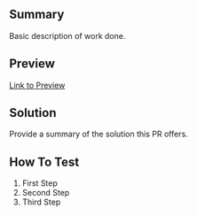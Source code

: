 ## Summary

Basic description of work done.

## Preview

[Link to Preview]()

<!--
⚠️ Significant visual changes require submitting previous design to wayback machine.
-->

## Solution

Provide a summary of the solution this PR offers.

<!--
It can be helpful if we understand:
1. What the solution is,
2. Why this approach was chosen,
3. How you implemented the change, and
4. Possible limitations of this approach and alternate solution paths.
-->


## How To Test

1. First Step
2. Second Step
3. Third Step

<!--
For PRs that include dependency updates, uncomment this section and
include a list of the changed dependencies and version numbers.
-->

<!--
## Dependency updates

| Dependency name              | Previous version | New version |
| ---------------------------- | :--------------: | :---------: |
| [Updated dependency example] |     [1.0.0]      |   [1.0.1]   |
| [New dependency example]     |        --        |   [3.0.1]   |
| [Removed dependency example] |     [2.10.2]     |     --      |
-->

<!--
Before opening this PR, make sure you’ve done whichever of these applies to you:
- [ ] Branch is up-to-date and includes latest from `main`
- [ ] PR has correct labels
- [ ] A11y testing (voice over testing, meets WCAG, run axe tools)
-->
